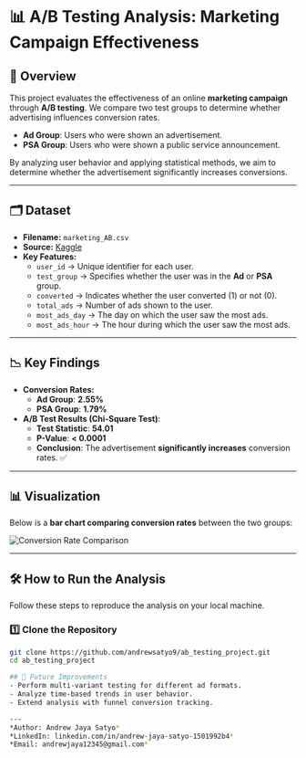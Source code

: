 # 📊 A/B Testing Analysis: Marketing Campaign Effectiveness

## 📌 Overview
This project evaluates the effectiveness of an online **marketing campaign** through **A/B testing**. We compare two test groups to determine whether advertising influences conversion rates.

- **Ad Group**: Users who were shown an advertisement.  
- **PSA Group**: Users who were shown a public service announcement.  

By analyzing user behavior and applying statistical methods, we aim to determine whether the advertisement significantly increases conversions.

---

## 🗂 Dataset
- **Filename:** `marketing_AB.csv`
- **Source:** [Kaggle](https://www.kaggle.com/)  
- **Key Features:**
  - `user_id` → Unique identifier for each user.
  - `test_group` → Specifies whether the user was in the **Ad** or **PSA** group.
  - `converted` → Indicates whether the user converted (1) or not (0).
  - `total_ads` → Number of ads shown to the user.
  - `most_ads_day` → The day on which the user saw the most ads.
  - `most_ads_hour` → The hour during which the user saw the most ads.

---

## 📉 Key Findings
- **Conversion Rates:**
  - **Ad Group**: **2.55%**  
  - **PSA Group**: **1.79%**  
- **A/B Test Results (Chi-Square Test)**:
  - **Test Statistic**: **54.01**
  - **P-Value**: **< 0.0001**
  - **Conclusion**: The advertisement **significantly increases** conversion rates. ✅  

---

## 📊 Visualization
Below is a **bar chart comparing conversion rates** between the two groups:

![Conversion Rate Comparison](results/conversion_rate_comparison.png)

---

## 🛠️ How to Run the Analysis
Follow these steps to reproduce the analysis on your local machine.

### 1️⃣ Clone the Repository
```bash
git clone https://github.com/andrewsatyo9/ab_testing_project.git
cd ab_testing_project

## 🚀 Future Improvements
- Perform multi-variant testing for different ad formats.
- Analyze time-based trends in user behavior.
- Extend analysis with funnel conversion tracking.

---
*Author: Andrew Jaya Satyo*  
*LinkedIn: linkedin.com/in/andrew-jaya-satyo-1501992b4*  
*Email: andrewjaya12345@gmail.com*  